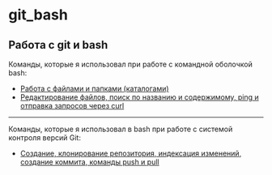 # git_bash
## Работа с git и bash
Команды, которые я использовал при работе с командной оболочкой bash:  
- [Работа с файлами и папками (каталогами)](https://github.com/KSait0/git_bash/blob/main/bash1.txt)
- [Редактирование файлов, поиск по названию и содержимому, ping и отправка запросов через curl](https://github.com/KSait0/git_bash/blob/main/bash2.txt)
---
Команды, которые я использовал в bash при работе с системой контроля версий Git:
- [Создание, клонирование репозитория, индексация изменений, создание коммита, команды push и pull]()
